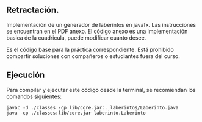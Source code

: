## Retractación.

Implementación de un generador de laberintos en javafx. Las instrucciones se encuentran en
el PDF anexo. El código anexo es una implementación basica de la cuadricula, puede
modificar cuanto desee.

Es el código base para la práctica correspondiente. Está prohibido compartir soluciones con compañeros o estudiantes fuera del curso.

## Ejecución
Para compilar y ejecutar este código desde la terminal, se recomiendan los comandos siguientes:

```
javac -d ./classes -cp lib/core.jar:. laberintos/Laberinto.java
java -cp ./classes:lib/core.jar laberinto.Laberinto
```